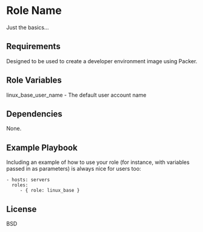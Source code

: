 Role Name
=========

Just the basics...

Requirements
------------

Designed to be used to create a developer environment image using Packer.

Role Variables
--------------

linux_base_user_name - The default user account name

Dependencies
------------

None.

Example Playbook
----------------

Including an example of how to use your role (for instance, with variables passed in as parameters) is always nice for users too:

    - hosts: servers
      roles:
         - { role: linux_base }

License
-------

BSD
